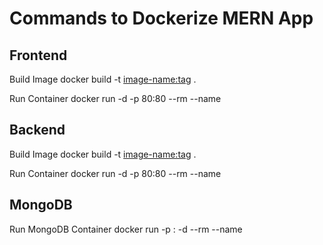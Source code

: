 # Commands to Dockerize MERN App

## Frontend

Build Image
docker build -t <image-name:tag> .

Run Container
docker run -d -p 80:80 --rm --name <container-name> <image-name>

## Backend

Build Image
docker build -t <image-name:tag> .

Run Container
docker run -d -p 80:80 --rm --name <container-name> <image-name>

## MongoDB

Run MongoDB Container
docker run -p <port>:<port> -d --rm --name <container-name> <image-name>
